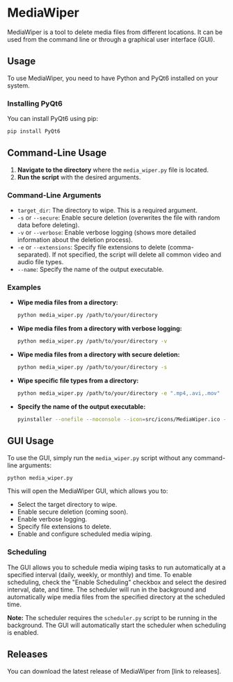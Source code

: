 # MediaWiper

MediaWiper is a tool to delete media files from different locations. It can be used from the command line or through a graphical user interface (GUI).

## Usage

To use MediaWiper, you need to have Python and PyQt6 installed on your system.

### Installing PyQt6

You can install PyQt6 using pip:

```bash
pip install PyQt6
```

## Command-Line Usage

1.  **Navigate to the directory** where the `media_wiper.py` file is located.
2.  **Run the script** with the desired arguments.

### Command-Line Arguments

*   `target_dir`:  The directory to wipe. This is a required argument.
*   `-s` or `--secure`:  Enable secure deletion (overwrites the file with random data before deleting).
*   `-v` or `--verbose`:  Enable verbose logging (shows more detailed information about the deletion process).
*   `-e` or `--extensions`:  Specify file extensions to delete (comma-separated). If not specified, the script will delete all common video and audio file types.
*   `--name`: Specify the name of the output executable.

### Examples

*   **Wipe media files from a directory:**

    ```bash
    python media_wiper.py /path/to/your/directory
    ```

*   **Wipe media files from a directory with verbose logging:**

    ```bash
    python media_wiper.py /path/to/your/directory -v
    ```

*   **Wipe media files from a directory with secure deletion:**

    ```bash
    python media_wiper.py /path/to/your/directory -s
    ```

*   **Wipe specific file types from a directory:**

    ```bash
    python media_wiper.py /path/to/your/directory -e ".mp4,.avi,.mov"
    ```

*   **Specify the name of the output executable:**

    ```bash
    pyinstaller --onefile --noconsole --icon=src/icons/MediaWiper.ico --version-file=src/version.txt --name MediaWiperApp src/code/media_wiper.py
    ```

## GUI Usage

To use the GUI, simply run the `media_wiper.py` script without any command-line arguments:

```bash
python media_wiper.py
```

This will open the MediaWiper GUI, which allows you to:

*   Select the target directory to wipe.
*   Enable secure deletion (coming soon).
*   Enable verbose logging.
*   Specify file extensions to delete.
*   Enable and configure scheduled media wiping.

### Scheduling

The GUI allows you to schedule media wiping tasks to run automatically at a specified interval (daily, weekly, or monthly) and time. To enable scheduling, check the "Enable Scheduling" checkbox and select the desired interval, date, and time. The scheduler will run in the background and automatically wipe media files from the specified directory at the scheduled time.

**Note:** The scheduler requires the `scheduler.py` script to be running in the background. The GUI will automatically start the scheduler when scheduling is enabled.

## Releases

You can download the latest release of MediaWiper from [link to releases].
